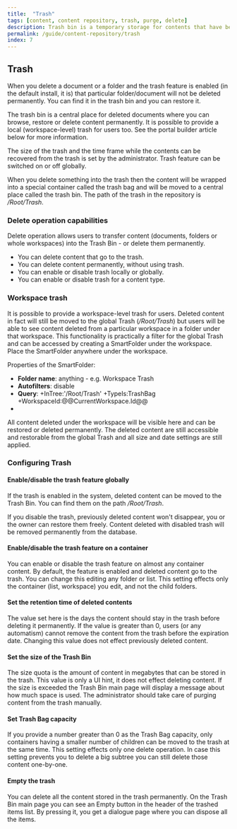 ```yaml
---
title:  "Trash"
tags: [content, content repository, trash, purge, delete]
description: Trash bin is a temporary storage for contents that have been deleted. It is a central place for deleted documents, where you can browse, restore or delete content permanently.
permalink: /guide/content-repository/trash
index: 7
---
```


## Trash

When you delete a document or a folder and the trash feature is enabled (in the default install, it is) that particular folder/document will not be deleted permanently. You can find it in the trash bin and you can restore it.

The trash bin is a central place for deleted documents where you can browse, restore or delete content permanently. It is possible to provide a local (workspace-level) trash for users too. See the portal builder article below for more information.

The size of the trash and the time frame while the contents can be recovered from the trash is set by the administrator. Trash feature can be switched on or off globally.

When you delete something into the trash then the content will be wrapped into a special container called the trash bag and will be moved to a central place called the trash bin. The path of the trash in the repository is */Root/Trash*.

### Delete operation capabilities

Delete operation allows users to transfer content (documents, folders or whole workspaces) into the Trash Bin - or delete them permanently.

- You can delete content that go to the trash.
- You can delete content permanently, without using trash.
- You can enable or disable trash locally or globally.
- You can enable or disable trash for a content type.

### Workspace trash

It is possible to provide a workspace-level trash for users. Deleted content in fact will still be moved to the global Trash (*/Root/Trash*) but users will be able to see content deleted from a particular workspace in a folder under that workspace. This functionality is practically a filter for the global Trash and can be accessed by creating a SmartFolder under the workspace. Place the SmartFolder anywhere under the workspace.

Properties of the SmartFolder:

- **Folder name**: anything - e.g. Workspace Trash
- **Autofilters**: disable
- **Query**: +InTree:'/Root/Trash' +TypeIs:TrashBag +WorkspaceId:@@CurrentWorkspace.Id@@
- 
All content deleted under the workspace will be visible here and can be restored or deleted permanently. The deleted content are still accessible and restorable from the global Trash and all size and date settings are still applied.

### Configuring Trash

#### Enable/disable the trash feature globally

If the trash is enabled in the system, deleted content can be moved to the Trash Bin. You can find them on the path */Root/Trash*.

If you disable the trash, previously deleted content won't disappear, you or the owner can restore them freely. Content deleted with disabled trash will be removed permanently from the database.

#### Enable/disable the trash feature on a container

You can enable or disable the trash feature on almost any container content. By default, the feature is enabled and deleted content go to the trash. You can change this editing any folder or list. This setting effects only the container (list, workspace) you edit, and not the child folders.

#### Set the retention time of deleted contents

The value set here is the days the content should stay in the trash before deleting it permanently. If the value is greater than 0, users (or any automatism) cannot remove the content from the trash before the expiration date. Changing this value does not effect previously deleted content.

#### Set the size of the Trash Bin

The size quota is the amount of content in megabytes that can be stored in the trash. This value is only a UI hint, it does not effect deleting content. If the size is exceeded the Trash Bin main page will display a message about how much space is used. The administrator should take care of purging content from the trash manually.

#### Set Trash Bag capacity

If you provide a number greater than 0 as the Trash Bag capacity, only containers having a smaller number of children can be moved to the trash at the same time. This setting effects only one delete operation. In case this setting prevents you to delete a big subtree you can still delete those content one-by-one.

#### Empty the trash

You can delete all the content stored in the trash permanently. On the Trash Bin main page you can see an Empty button in the header of the trashed items list. By pressing it, you get a dialogue page where you can dispose all the items.
